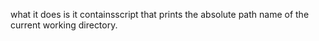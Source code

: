 what it does is it containsscript that prints the absolute path name of the current working directory.
